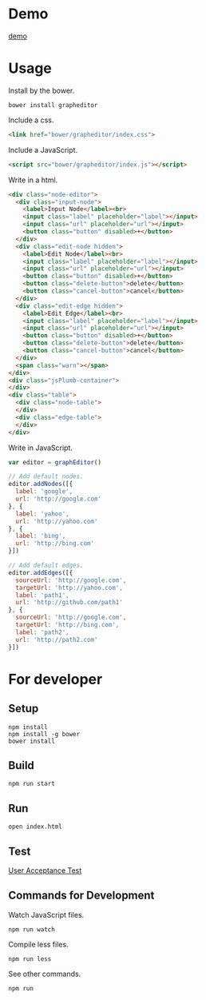 # Demo
[demo](http://lodqa.github.io/grapheditor)

# Usage

Install by the bower.

```
bower install grapheditor
```

Include a css.

```html
<link href="bower/grapheditor/index.css">
```

Include a JavaScript.

```html
<script src="bower/grapheditor/index.js"></script>
```

Write in a html.

```html
<div class="node-editor">
  <div class="input-node">
    <label>Input Node</label><br>
    <input class="label" placeholder="label"></input>
    <input class="url" placeholder="url"></input>
    <button class="button" disabled>+</button>
  </div>
  <div class="edit-node hidden">
    <label>Edit Node</label><br>
    <input class="label" placeholder="label"></input>
    <input class="url" placeholder="url"></input>
    <button class="button" disabled>+</button>
    <button class="delete-button">delete</button>
    <button class="cancel-button">cancel</button>
  </div>
  <div class="edit-edge hidden">
    <label>Edit Edge</label><br>
    <input class="label" placeholder="label"></input>
    <input class="url" placeholder="url"></input>
    <button class="button" disabled>+</button>
    <button class="delete-button">delete</button>
    <button class="cancel-button">cancel</button>
  </div>
  <span class="warn"></span>
</div>
<div class="jsPlumb-container">
</div>
<div class="table">
  <div class="node-table">
  </div>
  <div class="edge-table">
  </div>
</div>
```

Write in JavaScript.

```js
var editor = graphEditor()

// Add default nodes.
editor.addNodes([{
  label: 'google',
  url: 'http://google.com'
}, {
  label: 'yahoo',
  url: 'http://yahoo.com'
}, {
  label: 'bing',
  url: 'http://bing.com'
}])

// Add default edges.
editor.addEdges([{
  sourceUrl: 'http://google.com',
  targetUrl: 'http://yahoo.com',
  label: 'path1',
  url: 'http://github.com/path1'
}, {
  sourceUrl: 'http://google.com',
  targetUrl: 'http://bing.com',
  label: 'path2',
  url: 'http://path2.com'
}])
```


# For developer
## Setup

```
npm install
npm install -g bower
bower install
```

## Build
```
npm run start
```

## Run
```
open index.html
```

## Test
[User Acceptance Test](https://developer.luxiar.jp/dbcls/graph-editor/wikis/home)

## Commands for Development
Watch JavaScript files.

```
npm run watch
```

Compile less files.

```
npm run less
```

See other commands.

```
npm run
```
